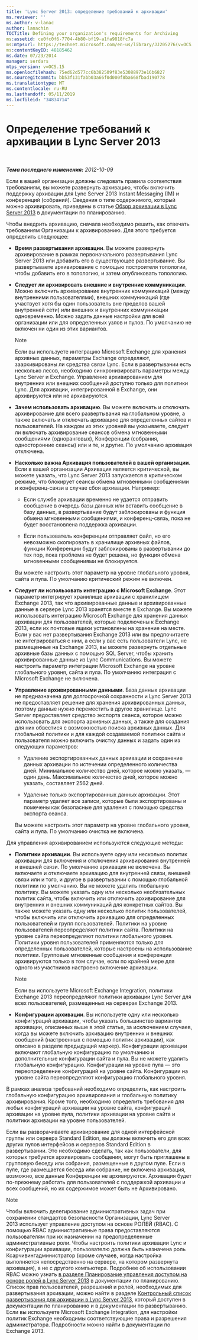 ```yaml
---
title: 'Lync Server 2013: определение требований к архивации'
ms.reviewer: ''
ms.author: v-lanac
author: lanachin
TOCTitle: Defining your organization's requirements for Archiving
ms:assetid: ce0fc0f6-7704-4b80-bf19-a1fa9818fc7a
ms:mtpsurl: https://technet.microsoft.com/en-us/library/JJ205276(v=OCS.15)
ms:contentKeyID: 48185462
ms.date: 07/23/2014
manager: serdars
mtps_version: v=OCS.15
ms.openlocfilehash: 75ed62d577cc6b382509f83e53088973e16b6827
ms.sourcegitcommit: bb53f131fabb03a66f0d000f8ba668fbad190778
ms.translationtype: MT
ms.contentlocale: ru-RU
ms.lasthandoff: 05/11/2019
ms.locfileid: "34834714"
---
```

<div data-xmlns="http://www.w3.org/1999/xhtml">

<div class="topic" data-xmlns="http://www.w3.org/1999/xhtml" data-msxsl="urn:schemas-microsoft-com:xslt" data-cs="http://msdn.microsoft.com/en-us/">

<div data-asp="http://msdn2.microsoft.com/asp">

# <a name="defining-your-requirements-for-archiving-in-lync-server-2013"></a>Определение требований к архивации в Lync Server 2013

</div>

<div id="mainSection">

<div id="mainBody">

<span> </span>

_**Тема последнего изменения:** 2012-10-09_

Если в вашей организации должны следовать правила соответствия требованиям, вы можете развернуть архивацию, чтобы включить поддержку архивации для Lync Server 2013 Instant Messaging (IM) и конференций (собраний). Сведения о типе содержимого, который можно архивировать, приведены в статье [Обзор архивации в Lync Server 2013](lync-server-2013-overview-of-archiving.md) в документации по планированию.

Чтобы внедрить архивацию, сначала необходимо решить, как отвечать требованиям Организации к архивированию. Для этого требуется определить следующее:

  - **Время развертывания архивации**. Вы можете развернуть архивирование в рамках первоначального развертывания Lync Server 2013 или добавить его в существующее развертывание. Вы развертываете архивирование с помощью построителя топологии, чтобы добавить его в топологию, и затем опубликовать топологию.

  - **Следует ли архивировать внешние и внутренние коммуникации**. Можно включить архивирование внутренних коммуникаций (между внутренними пользователями), внешних коммуникаций (где участвует хотя бы один пользователь вне пределов вашей внутренней сети) или внешних и внутренних коммуникации одновременно. Можно задать данные настройки для всей организации или для определенных узлов и пулов. По умолчанию не включен ни один из этих вариантов.
    
    <div>
    

    > [!NOTE]  
    > Если вы используете интеграцию Microsoft Exchange для хранения архивных данных, параметры Exchange определяют, заархивированы ли средства связи Lync. Если в развертывании есть несколько лесов, необходимо синхронизировать параметры между Lync Server и Exchange. Управление архивированием для внутренних или внешних сообщений доступно только для политики Lync. Для архивации, интегрированной в Exchange, они архивируются или не архивируются.

    
    </div>

  - **Зачем использовать архивацию**. Вы можете включать и отключать архивирование для всего развертывания на глобальном уровне, а также включать и отключать архивацию для определенных сайтов и пользователей. На каждом из этих уровней вы указываете, следует ли включать архивирование сеансов обмена мгновенными сообщениями (одноранговых), Конференции (собрания, односторонние сеансы) или и те, и другие. По умолчанию архивация отключена.

  - **Насколько важна Архивация пользователей в вашей организации**. Если в вашей организации Архивация является критической, вы можете указать, что Lync Server 2013 запускается в критическом режиме, что блокирует сеансы обмена мгновенными сообщениями и конференц-связи в случае сбоя архивации. Например:
    
      - Если службе архивации временно не удается отправить сообщение в очередь базы данных или вставить сообщение в базу данных, в развертывание будут заблокированы и функция обмена мгновенными сообщениями, и конференц-связь, пока не будет восстановлена поддержка архивации.
    
      - Если пользователь конференции отправляет файл, но его невозможно скопировать в хранилище архивных файлов, функции Конференции будут заблокированы в развертывании до тех пор, пока проблема не будет решена, но функция обмена мгновенными сообщениями не блокируется.
    
    Вы можете настроить этот параметр на уровне глобального уровня, сайта и пула. По умолчанию критический режим не включен.

  - **Следует ли использовать интеграцию с Microsoft Exchange**. Этот параметр интегрирует хранилище архивации с хранилищем Exchange 2013, так что архивированные данные и архивированные данные в сервере Lync 2013 хранятся вместе в Exchange. Вы можете использовать интеграцию Microsoft Exchange для хранения данных архивации для пользователей, которые подключены к Exchange 2013, если их почтовые ящики установлены на хранение на месте. Если у вас нет развертывания Exchange 2013 или вы предпочитаете не интегрироваться с ним, а если у вас есть пользователи Lync, не размещенные на Exchange 2013, вы можете развернуть отдельные архивные базы данных с помощью SQL Server, чтобы хранить архивированные данные из Lync Communications. Вы можете настроить параметр интеграции Microsoft Exchange на уровне глобального уровня, сайта и пула. По умолчанию интеграция с Microsoft Exchange не включена.

  - **Управление архивированными данными**. База данных архивации не предназначена для долгосрочной сохранности и Lync Server 2013 не предоставляет решение для хранения архивированных данных, поэтому данные нужно переместить в другое хранилище. Lync Server предоставляет средство экспорта сеанса, которое можно использовать для экспорта архивных данных, а также для создания для них обвестися с возможностью поиска архивных данных. Для глобальной политики и для каждой создаваемой политики сайта и пользователя можно включить очистку данных и задать один из следующих параметров:
    
      - Удаление экспортированных данных архивации и сохранение данных архивации по истечении определенного количества дней. Минимальное количество дней, которое можно указать, — один день. Максимальное количество дней, которое можно указать, составляет 2562 дней.
    
      - Удаление только экспортированных данных архивации. Этот параметр удаляет все записи, которые были экспортированы и помечены как безопасные для удаления с помощью средства экспорта сеанса.
    
    Вы можете настроить этот параметр на уровне глобального уровня, сайта и пула. По умолчанию очистка не включена.

Для управления архивированием используются следующие методы:

  - **Политики архивации**. Вы используете одну или несколько политик архивации для включения и отключения архивирования внутренней и внешней связи. По умолчанию архивация не включена. Вы включаете и отключаете архивацию для внутренней связи, внешней связи или и того, и другое в развертывании с помощью глобальной политики по умолчанию. Вы не можете удалить глобальную политику. Вы можете указать одну или несколько необязательных политик сайта, чтобы включить или отключить архивирование для внутренних и внешних коммуникаций для конкретных сайтов. Вы также можете указать одну или несколько политик пользователей, чтобы включить или отключить архивацию для определенных пользователей и групп пользователей. Политики на уровне пользователей переопределяют политики сайта. Политики на уровне сайта переопределяют политики глобального уровня. Политики уровня пользователей применяются только для определенных пользователей, которые настроены на использование политики. Групповые мгновенные сообщения и конференции архивируются только в том случае, если по крайней мере для одного из участников настроено включение архивации.
    
    <div>
    

    > [!NOTE]  
    > Если вы используете Microsoft Exchange Integration, политики Exchange 2013 переопределяют политики архивации Lync Server для всех пользователей, размещенных на серверах Exchange 2013.

    
    </div>

  - **Конфигурации архивации**. Вы используете одну или несколько конфигураций архивации, чтобы указать большинство вариантов архивации, описанных выше в этой статье, за исключением случаев, когда вы можете включить архивацию внутренних и внешних сообщений (настроенных с помощью политик архивации), как описано в разделе предыдущий маркер). Конфигурации архивации включают глобальную конфигурацию по умолчанию и дополнительные конфигурации сайта и пула. Вы не можете удалить глобальную конфигурацию. Конфигурации на уровне пула — это переопределение конфигураций на уровне сайта. Конфигурации на уровне сайта переопределяют конфигурацию глобального уровня.

В рамках анализа требований необходимо определить, как настроить глобальную конфигурацию архивирования и глобальную политику архивирования. Кроме того, необходимо определить требования для любых конфигураций архивации на уровне сайта, конфигураций архивации на уровне пула, политики архивации на уровне сайта и политики архивации на уровне пользователей.

Если вы разворачиваете архивирование для одной интерфейсной группы или сервера Standard Edition, вы должны включить его для всех других пулов интерфейсов и серверов Standard Edition в развертывании. Это необходимо сделать, так как пользователи, для которых требуется архивировать сообщения, могут быть приглашены в групповую беседу или собрания, размещенные в другом пуле. Если в пуле, где размещается беседа или собрание, не включена архивация, возможно, все данные Конференции не архивируются. Архивация будет по-прежнему работать для пользователей с поддержкой архивации и всех сообщений, но их содержимое может быть не Архивировано.

<div>


> [!NOTE]  
> Чтобы включить делегирование административных задач при сохранении стандартов безопасности Организации, Lync Server 2013&nbsp;использует управление доступом на основе РОЛЕЙ (RBAC). С помощью RBAC административные права предоставляются пользователям при их назначении на предопределенные административные роли. Чтобы настроить политики архивации Lync и конфигурации архивации, пользователю должна быть назначена роль Ксарчивингадминистратор (кроме случаев, когда настройка выполняется непосредственно на сервере, на котором развернута архивация), а не с другого компьютера. Подробнее об использовании RBAC можно узнать <A href="lync-server-2013-planning-for-role-based-access-control.md">в разделе Планирование управления доступом на основе ролей в Lync Server 2013</A> в документации по планированию. Список прав пользователей, разрешений и ролей, необходимых для развертывания архивации, можно найти в разделе <A href="lync-server-2013-deployment-checklist-for-archiving.md">Контрольный список развертывания для архивации в Lync Server 2013</A>, который доступен в документации по планированию и в документации по развертыванию.<BR>Если вы используете Microsoft Exchange Integration, для настройки политик Exchange необходимы соответствующие права и разрешения администратора. Подробности можно найти в документации по Exchange 2013.



</div>

</div>

<span> </span>

</div>

</div>

</div>

